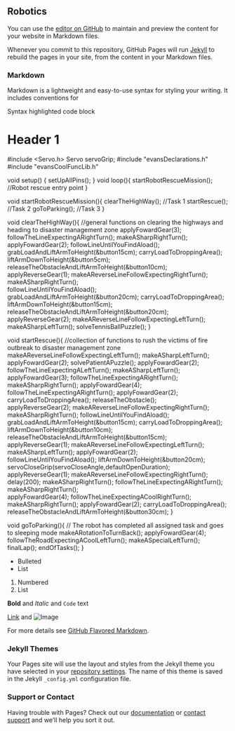 ## Robotics

You can use the [editor on GitHub](https://github.com/evansMeja/arduino-uno-robotics/edit/gh-pages/index.md) to maintain and preview the content for your website in Markdown files.

Whenever you commit to this repository, GitHub Pages will run [Jekyll](https://jekyllrb.com/) to rebuild the pages in your site, from the content in your Markdown files.

### Markdown

Markdown is a lightweight and easy-to-use syntax for styling your writing. It includes conventions for


Syntax highlighted code block

# Header 1

#include  <Servo.h>
Servo     servoGrip;
#include  "evansDeclarations.h"
#include  "evansCoolFuncLib.h"

void setup() {
 setUpAllPins(); 
}
void loop(){ 
  startRobotRescueMission();           //Robot rescue entry point
}

void startRobotRescueMission(){
  clearTheHighWay();                   //Task 1
  startRescue();                       //Task 2
  goToParking();                       //Task 3
}

void clearTheHighWay(){                       //general functions on clearing the highways and heading to disaster management zone
  applyFowardGear(3);
  followTheLineExpectingARightTurn();
  makeASharpRightTurn();
  applyFowardGear(2);
  followLineUntilYouFindAload();
  grabLoadAndLiftArmToHeight(&button15cm); 
  carryLoadToDroppingArea();
  liftArmDownToHeight(&button5cm);
  releaseTheObstacleAndLiftArmToHeight(&button10cm);
  applyReverseGear(1);
  makeAReverseLineFollowExpectingRightTurn();
  makeASharpRightTurn();   
  followLineUntilYouFindAload(); 
  grabLoadAndLiftArmToHeight(&button20cm);
  carryLoadToDroppingArea();
  liftArmDownToHeight(&button15cm);
  releaseTheObstacleAndLiftArmToHeight(&button20cm);
  applyReverseGear(2);
  makeAReverseLineFollowExpectingLeftTurn();
  makeASharpLeftTurn();
  solveTennisBallPuzzle();
} 

void startRescue(){                           //collection of functions to rush the victims of fire outbreak to disaster management zone
  makeAReverseLineFollowExpectingLeftTurn();
  makeASharpLeftTurn();
  applyFowardGear(2);
  solvePatientAPuzzle();
  applyFowardGear(2);
  followTheLineExpectingALeftTurn();
  makeASharpLeftTurn();
  applyFowardGear(3);
  followTheLineExpectingARightTurn();
  makeASharpRightTurn();
  applyFowardGear(4);
  followTheLineExpectingARightTurn();
  applyFowardGear(2);
  carryLoadToDroppingArea();
  releaseTheObstacle();              
  applyReverseGear(2);
  makeAReverseLineFollowExpectingRightTurn();
  makeASharpRightTurn();
  followLineUntilYouFindAload();
  grabLoadAndLiftArmToHeight(&button15cm); 
  carryLoadToDroppingArea();
  liftArmDownToHeight(&button10cm);
  releaseTheObstacleAndLiftArmToHeight(&button15cm);
  applyReverseGear(1);
  makeAReverseLineFollowExpectingLeftTurn();
  makeASharpLeftTurn();
  applyFowardGear(2);
  followLineUntilYouFindAload(); 
  liftArmDownToHeight(&button20cm);                     
  servoCloseGrip(servoCloseAngle,defaultOpenDuration);
  applyReverseGear(1);
  makeAReverseLineFollowExpectingRightTurn();
  delay(200);
  makeASharpRightTurn();
  followTheLineExpectingARightTurn();
  makeASharpRightTurn();  
  applyFowardGear(4);
  followTheLineExpectingACoolRightTurn();
  makeASharpRightTurn();
  applyFowardGear(2);
  carryLoadToDroppingArea();
  releaseTheObstacleAndLiftArmToHeight(&button30cm);
}

void goToParking(){                              // The robot has completed all assigned task and goes to sleeping mode
  makeARotationToTurnBack();
  applyFowardGear(4);
  followTheRoadExpectingACoolLeftTurn();
  makeASpecialLeftTurn();
  finalLap();
  endOfTasks();
}

- Bulleted
- List

1. Numbered
2. List

**Bold** and _Italic_ and `Code` text

[Link](url) and ![Image](src)


For more details see [GitHub Flavored Markdown](https://guides.github.com/features/mastering-markdown/).

### Jekyll Themes

Your Pages site will use the layout and styles from the Jekyll theme you have selected in your [repository settings](https://github.com/evansMeja/arduino-uno-robotics/settings/pages). The name of this theme is saved in the Jekyll `_config.yml` configuration file.

### Support or Contact

Having trouble with Pages? Check out our [documentation](https://docs.github.com/categories/github-pages-basics/) or [contact support](https://support.github.com/contact) and we’ll help you sort it out.
